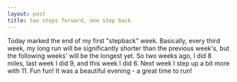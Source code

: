 ```yaml
---
layout: post
title: two steps forward, one step back
---
```


Today marked the end of my first "stepback" week. Basically, every third week, my long run will be significantly shorter than the previous week's, but the following weeks' will be the longest yet. So two weeks ago, I did 8 miles, last week I did 9, and this week I did 6. Next week I step up a bit more with 11. Fun fun! It was a beautiful evening - a great time to run!
